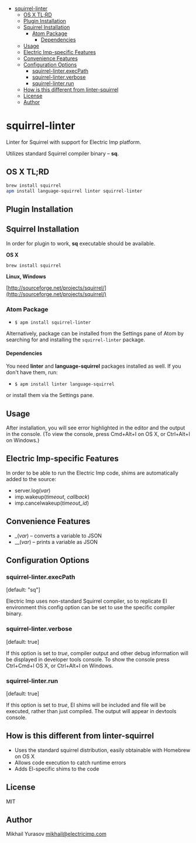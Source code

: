 <!-- START doctoc generated TOC please keep comment here to allow auto update -->
<!-- DON'T EDIT THIS SECTION, INSTEAD RE-RUN doctoc TO UPDATE -->


- [squirrel-linter](#squirrel-linter)
  - [OS X TL;RD](#os-x-tlrd)
  - [Plugin Installation](#plugin-installation)
  - [Squirrel Installation](#squirrel-installation)
    - [Atom Package](#atom-package)
      - [Dependencies](#dependencies)
  - [Usage](#usage)
  - [Electric Imp-specific Features](#electric-imp-specific-features)
  - [Convenience Features](#convenience-features)
  - [Configuration Options](#configuration-options)
    - [squirrel-linter.execPath](#squirrel-linterexecpath)
    - [squirrel-linter.verbose](#squirrel-linterverbose)
    - [squirrel-linter.run](#squirrel-linterrun)
  - [How is this different from linter-squirrel](#how-is-this-different-from-linter-squirrel)
  - [License](#license)
  - [Author](#author)

<!-- END doctoc generated TOC please keep comment here to allow auto update -->

# squirrel-linter

Linter for Squirrel with support for Electric Imp platform.

Utilizes standard Squirrel compiler binary – __sq__.

## OS X TL;RD

```bash
brew install squirrel
apm install language-squirrel linter squirrel-linter
```

## Plugin Installation

## Squirrel Installation

In order for plugin to work, __sq__ executable should be available.

__OS X__

`brew install squirrel`

__Linux, Windows__

[http://sourceforge.net/projects/squirrel/](http://sourceforge.net/projects/squirrel/)

### Atom Package

* `$ apm install squirrel-linter`

Alternatively, package can be installed from the Settings pane of Atom by searching for and installing the `squirrel-linter` package.

#### Dependencies

You need **linter** and **language-squirrel** packages installed as well. If you don't have them, run:

* `$ apm install linter language-squirrel`

or install them via the Settings pane.

## Usage

After installation, you will see error highlighted in the editor and the output in the console. (To view the console, press Cmd+Alt+I on OS X, or Ctrl+Alt+I on Windows.)

## Electric Imp-specific Features

In order to be able to run the Electric Imp code, shims are automatically added to the source:

* server.log(*var*)
* imp.wakeup(*timeout*, *callback*)
* imp.cancelwakeup(*timeout_id*)

## Convenience Features

* \_(*var*) – converts a variable to JSON
* \_\_(*var*) – prints a variable as JSON

## Configuration Options

### squirrel-linter.execPath

\[default: "sq"\]

Electric Imp uses non-standard Squirrel compiler, so to replicate EI environment this config option can be set to use the specific compiler binary.

### squirrel-linter.verbose

\[default: true\]

If this option is set to _true_, compiler output and other debug information will be displayed in developer tools console. To show the console press Ctrl+Cmd+I OS X, or Ctrl+Alt+I on Windows.

### squirrel-linter.run

\[default: true\]

If this option is set to _true_, EI shims will be included and file will be executed, rather than just compiled. The output will appear in devtools console.  

## How is this different from linter-squirrel

* Uses the standard squirrel distribution, easily obtainable with Homebrew on OS X
* Allows code execution to catch runtime errors
* Adds EI-specific shims to the code

## License

MIT

## Author

Mikhail Yurasov <mikhail@electricimp.com>
